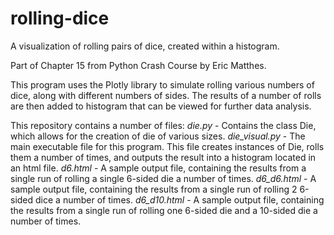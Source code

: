 # rolling-dice
A visualization of rolling pairs of dice, created within a histogram.

Part of Chapter 15 from Python Crash Course by Eric Matthes.

This program uses the Plotly library to simulate rolling various numbers of dice, along with different numbers of sides. The results of a number of rolls are then added to histogram that can be viewed for further data analysis.

This repository contains a number of files:
*die.py* - Contains the class Die, which allows for the creation of die of various sizes.
*die_visual.py* - The main executable file for this program. This file creates instances of Die, rolls them a number of times, and outputs the result into a histogram located in an html file.
*d6.html* - A sample output file, containing the results from a single run of rolling a single 6-sided die a number of times.
*d6_d6.html* - A sample output file, containing the results from a single run of rolling 2 6-sided dice a number of times.
*d6_d10.html* - A sample output file, containing the results from a single run of rolling one 6-sided die and a 10-sided die a number of times.
